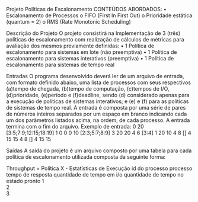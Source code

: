 Projeto Políticas de Escalonamento
CONTEÚDOS ABORDADOS: 
•	Escalonamento de Processos
o	FIFO (First In First Out)
o	Prioridade estática (quantum = 2)
o	RMS (Rate Monotonic Scheduling)


Descrição do Projeto
O projeto consistirá na Implementação de 3 (três) políticas de escalonamento com realização de cálculos de métricas para avaliação dos mesmos previamente definidas:
•	1 Política de escalonamento para sistemas em lote (não preemptiva)
•	1 Política de escalonamento para sistemas interativos (preemptiva)
•	1 Política de escalonamento para sistemas de tempo real


Entradas
O programa desenvolvido deverá ler de um arquivo de entrada, com formato definido abaixo, uma lista de processos com seus respectivos (a)tempo de chegada, (b)tempo de computação, (c)tempos de I/O, (d)prioridade, (e)período e (f)deadline, sendo (d) considerado apenas para a execução de políticas de sistemas interativos; e (e) e (f) para as políticas de sistemas de tempo real.
A entrada é composta por uma série de pares de números inteiros separados por um espaço em branco indicando cada um dos parâmetros listados acima, na ordem, de cada processo. A entrada termina com o fim do arquivo.
Exemplo de entrada:
0 20 [3:5;7:9;12:15;18:19] 1 0 0
0 10 [2:3;5:7;8:9] 3 20 20
4 6 [3:4] 1 20 10
4 8 [] 4 15 15
4 8 [] 4 15 15

Saídas
A saída do projeto é um arquivo composto por uma tabela para cada política de escalonamento utilizada composta da seguinte forma:

Throughput = 
Política X - Estatísticas de Execução
id do processo processo	tempo de resposta	quantidade de tempo em i/o	quantidade de tempo no estado pronto
1			
2			
3			

